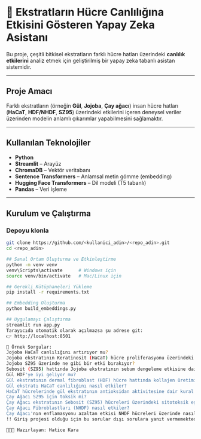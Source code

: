 # 🌿 Ekstratların Hücre Canlılığına Etkisini Gösteren Yapay Zeka Asistanı

Bu proje, çeşitli bitkisel ekstratların farklı hücre hatları üzerindeki **canlılık etkilerini** analiz etmek için geliştirilmiş bir yapay zeka tabanlı asistan sistemidir.

---

## Proje Amacı
Farklı ekstratların (örneğin **Gül**, **Jojoba**, **Çay ağacı**) insan hücre hatları (**HaCaT**, **HDF/NHDF**, **SZ95**) üzerindeki etkilerini içeren deneysel veriler üzerinden modelin anlamlı çıkarımlar yapabilmesini sağlamaktır.

---

##  Kullanılan Teknolojiler
-  **Python**
-  **Streamlit** – Arayüz
-  **ChromaDB** – Vektör veritabanı
-  **Sentence Transformers** – Anlamsal metin gömme (embedding)
-  **Hugging Face Transformers** – Dil modeli (T5 tabanlı)
-  **Pandas** – Veri işleme

---

##  Kurulum ve Çalıştırma

###  Depoyu klonla
```bash
git clone https://github.com/<kullanici_adin>/<repo_adin>.git
cd <repo_adin>

## Sanal Ortam Oluşturma ve Etkinleştirme
python -m venv venv
venv\Scripts\activate      # Windows için
source venv/bin/activate   # Mac/Linux için

## Gerekli Kütüphaneleri Yükleme
pip install -r requirements.txt

## Embedding Oluşturma
python build_embeddings.py

## Uygulamayı Çalıştırma
streamlit run app.py
Tarayıcıda otomatik olarak açılmazsa şu adrese git:
👉 http://localhost:8501

🧪 Örnek Sorgular:
Jojoba HaCaT canlılığını artırıyor mu?
Jojoba ekstratının Keratinosit (HaCaT) hücre proliferasyonu üzerindeki etkisi nedir?
Jojoba SZ95 üzerinde ne gibi bir etki bırakıyor?
Sebosit (SZ95) hattında Jojoba ekstratının sebum dengeleme etkisine dair sonuçlar nelerdir?
Gül HDF'ye iyi geliyor mu?
Gül ekstratının dermal fibroblast (HDF) hücre hattında kollajen üretimine etkisi hakkında bilgi verir misin?
Gül ekstratı HaCaT canlılığını nasıl etkiler?
HaCaT hücrelerinde gül ekstratının antioksidan aktivitesine dair kural tabanlı öneri nedir?
Çay Ağacı SZ95 için toksik mi?
Çay Ağacı ekstratının Sebosit (SZ95) hücreleri üzerindeki sitotoksik eşiği nedir?
Çay Ağacı Fibroblastları (NHDF) nasıl etkiler?
Çay Ağacı'nın enflamasyonu azaltan etkisi NHDF hücreleri üzerinde nasıl gözlemlenmiştir?
!! Giriş projesi olduğu için bu sorular dışı sorulara yanıt vermemektedir. Lütfen bu soruları kullanınız.

👩🏻‍🔬 Hazırlayan: Hatice Kara

   



